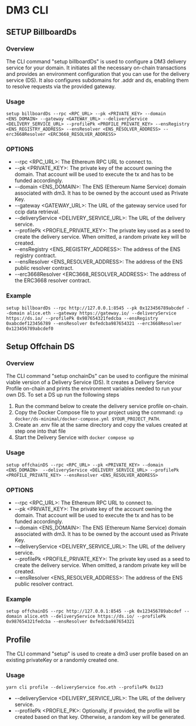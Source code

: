 # DM3 CLI

## SETUP BillboardDs


### Overview

The CLI command "setup billboardDs" is used to configure a DM3 delivery service for your domain. It initiates all the necessary on-chain transactions and provides an environment configuration that you can use for the delivery service (DS).
It also configures subdomains for .addr and ds, enabling them to resolve requests via the provided gateway.

### Usage

`setup billboardDs --rpc <RPC_URL> --pk <PRIVATE_KEY> --domain <ENS_DOMAIN> --gateway <GATEWAY_URL> --deliveryService <DELIVERY_SERVICE_URL> --profilePk <PROFILE_PRIVATE_KEY> --ensRegistry <ENS_REGISTRY_ADDRESS> --ensResolver <ENS_RESOLVER_ADDRESS> --erc3668Resolver <ERC3668_RESOLVER_ADDRESS>`

### OPTIONS

-   --rpc <RPC_URL>: The Ethereum RPC URL to connect to.
-   --pk <PRIVATE_KEY>: The private key of the account owning the domain. That account will be used to execute the tx and has to be funded accordingly.
-   --domain <ENS_DOMAIN>: The ENS (Ethereum Name Service) domain associated with dm3. It has to be owned by the account used as Private Key.
-   --gateway <GATEWAY_URL>: The URL of the gateway service used for ccip data retrieval.
-   --deliveryService <DELIVERY_SERVICE_URL>: The URL of the delivery service.
-   --profilePk <PROFILE_PRIVATE_KEY>: The private key used as a seed to create the delivery service. When omitted, a random private key will be created.
-   --ensRegistry <ENS_REGISTRY_ADDRESS>: The address of the ENS registry contract.
-   --ensResolver <ENS_RESOLVER_ADDRESS>: The address of the ENS public resolver contract.
-   --erc3668Resolver <ERC3668_RESOLVER_ADDRESS>: The address of the ERC3668 resolver contract.

### Example

`setup billboardDs --rpc http://127.0.0.1:8545 --pk 0x123456789abcdef --domain alice.eth --gateway https://gateway.io/ --deliveryService https://ds.io/ --profilePk 0x987654321fedcba --ensRegistry 0xabcdef123456789 --ensResolver 0xfedcba987654321 --erc3668Resolver 0x123456789abcdef0`


## Setup Offchain DS

### Overview

The CLI command "setup onchainDs" can be used to configure the minimal viable version of a Delivery Service (DS). It creates a Delivery Service Profile on-chain and prints the environment variables needed to run your own DS.
To set a DS up run the following steps

1. Run the command below to create the delivery service profile on-chain.
2. Copy the Docker Compose file to your project using the command: `cp docker/ds-minimal/docker-compose.yml $YOUR_PROJECT_PATH`.
3. Create an .env file at the same directory and copy the values created at step one into that file
4. Start the Delivery Service with `docker compose up`

### Usage

`setup offchainDS --rpc <RPC_URL> --pk <PRIVATE_KEY> --domain <ENS_DOMAIN>  --deliveryService <DELIVERY_SERVICE_URL> --profilePk <PROFILE_PRIVATE_KEY> --ensResolver <ENS_RESOLVER_ADDRESS> `

### OPTIONS

-   --rpc <RPC_URL>: The Ethereum RPC URL to connect to.
-   --pk <PRIVATE_KEY>: The private key of the account owning the domain. That account will be used to execute the tx and has to be funded accordingly.
-   --domain <ENS_DOMAIN>: The ENS (Ethereum Name Service) domain associated with dm3. It has to be owned by the account used as Private Key.
-   --deliveryService <DELIVERY_SERVICE_URL>: The URL of the delivery service.
-   --profilePk <PROFILE_PRIVATE_KEY>: The private key used as a seed to create the delivery service. When omitted, a random private key will be created.
-   --ensResolver <ENS_RESOLVER_ADDRESS>: The address of the ENS public resolver contract.

### Example

`setup offchainDS --rpc http://127.0.0.1:8545 --pk 0x123456789abcdef --domain alice.eth --deliveryService https://ds.io/ --profilePk 0x987654321fedcba --ensResolver 0xfedcba987654321 `


## Profile

The CLI command "setup" is used to create a dm3 user profile based on an existing privateKey or a randomly created one. 

### Usage

`yarn cli profile --deliveryService foo.eth --profilePk 0x123`
-   --deliveryService <DELIVERY_SERVICE_URL>: The URL of the delivery service.
-   --profilePk <PROFILE_PK>: Optionally, if provided, the profile will be created based on that key. Otherwise, a random key will be generated.

